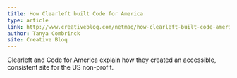 ```yaml
---
title: How Clearleft built Code for America
type: article
link: http://www.creativebloq.com/netmag/how-clearleft-built-code-america-51411754
author: Tanya Combrinck
site: Creative Bloq
---
```


Clearleft and Code for America explain how they created an accessible, consistent site for the US non-profit.
